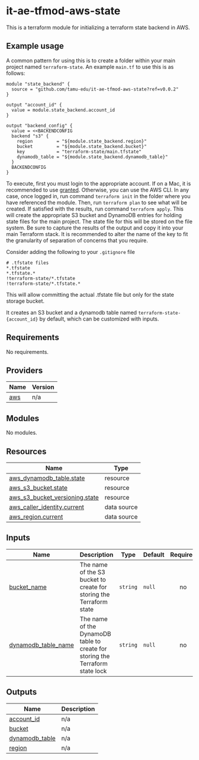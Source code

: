 # it-ae-tfmod-aws-state
This is a terraform module for initializing a terraform state backend in AWS. 

## Example usage

A common pattern for using this is to create a folder within your main project named `terraform-state`. An example `main.tf` to use this is as follows:

```
module "state_backend" {
  source = "github.com/tamu-edu/it-ae-tfmod-aws-state?ref=v0.0.2"
}

output "account_id" {
  value = module.state_backend.account_id
}

output "backend_config" {
  value = <<BACKENDCONFIG
  backend "s3" {
    region         = "${module.state_backend.region}"
    bucket         = "${module.state_backend.bucket}"
    key            = "terraform-state/main.tfstate"
    dynamodb_table = "${module.state_backend.dynamodb_table}"
  }
  BACKENDCONFIG
}
```

To execute, first you must login to the appropriate account. If on a Mac, it is recommended to use [granted](https://www.granted.dev/). Otherwise, you can use the AWS CLI. In any case, once logged in, run command `terraform init` in the folder where you have referenced the module. Then, run `terraform plan` to see what will be created. If satisfied with the results, run command `terraform apply`. This will create the appropriate S3 bucket and DynamoDB entries for holding state files for the main project. The state file for this will be stored on the file system. Be sure to capture the results of the output and copy it into your main Terraform stack. It is recommended to  alter the name of the key to fit the granularity of separation of concerns that you require.

Consider adding the following to your `.gitignore` file

```
# .tfstate files
*.tfstate
*.tfstate.*
!terraform-state/*.tfstate
!terraform-state/*.tfstate.*
```

This will allow committing the actual .tfstate file but only for the state storage bucket.

It creates an S3 bucket and a dynamodb table named `terraform-state-{account_id}` by default, which can be customized with inputs. 

<!-- BEGIN_TF_DOCS -->
## Requirements

No requirements.

## Providers

| Name | Version |
|------|---------|
| <a name="provider_aws"></a> [aws](#provider\_aws) | n/a |

## Modules

No modules.

## Resources

| Name | Type |
|------|------|
| [aws_dynamodb_table.state](https://registry.terraform.io/providers/hashicorp/aws/latest/docs/resources/dynamodb_table) | resource |
| [aws_s3_bucket.state](https://registry.terraform.io/providers/hashicorp/aws/latest/docs/resources/s3_bucket) | resource |
| [aws_s3_bucket_versioning.state](https://registry.terraform.io/providers/hashicorp/aws/latest/docs/resources/s3_bucket_versioning) | resource |
| [aws_caller_identity.current](https://registry.terraform.io/providers/hashicorp/aws/latest/docs/data-sources/caller_identity) | data source |
| [aws_region.current](https://registry.terraform.io/providers/hashicorp/aws/latest/docs/data-sources/region) | data source |

## Inputs

| Name | Description | Type | Default | Required |
|------|-------------|------|---------|:--------:|
| <a name="input_bucket_name"></a> [bucket\_name](#input\_bucket\_name) | The name of the S3 bucket to create for storing the Terraform state | `string` | `null` | no |
| <a name="input_dynamodb_table_name"></a> [dynamodb\_table\_name](#input\_dynamodb\_table\_name) | The name of the DynamoDB table to create for storing the Terraform state lock | `string` | `null` | no |

## Outputs

| Name | Description |
|------|-------------|
| <a name="output_account_id"></a> [account\_id](#output\_account\_id) | n/a |
| <a name="output_bucket"></a> [bucket](#output\_bucket) | n/a |
| <a name="output_dynamodb_table"></a> [dynamodb\_table](#output\_dynamodb\_table) | n/a |
| <a name="output_region"></a> [region](#output\_region) | n/a |
<!-- END_TF_DOCS -->